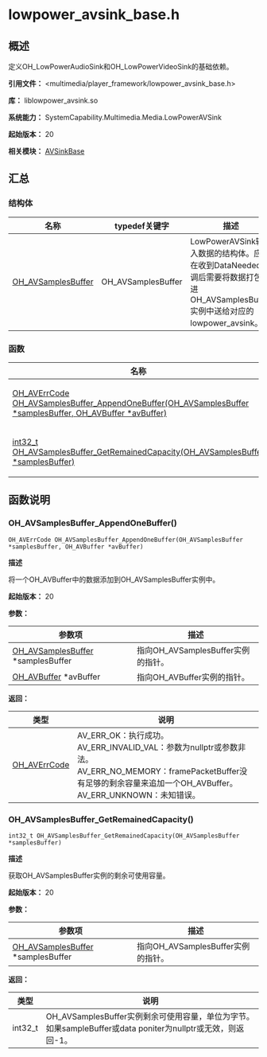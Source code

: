 # lowpower_avsink_base.h
<!--Kit: Media Kit-->
<!--Subsystem: Multimedia-->
<!--Owner: @wang-haizhou6-->
<!--Designer: @HmQQQ-->
<!--Tester: @xchaosioda-->
<!--Adviser: @zengyawen-->

## 概述

定义OH_LowPowerAudioSink和OH_LowPowerVideoSink的基础依赖。

**引用文件：** <multimedia/player_framework/lowpower_avsink_base.h>

**库：** liblowpower_avsink.so

**系统能力：** SystemCapability.Multimedia.Media.LowPowerAVSink

**起始版本：** 20

**相关模块：** [AVSinkBase](capi-avsinkbase.md)

## 汇总

### 结构体

| 名称 | typedef关键字 | 描述 |
| -- | -- | -- |
| [OH_AVSamplesBuffer](capi-avsinkbase-oh-avsamplesbuffer.md) | OH_AVSamplesBuffer | LowPowerAVSink输入数据的结构体。应用在收到DataNeeded回调后需要将数据打包装进OH_AVSamplesBuffer实例中送给对应的lowpower_avsink。 |

### 函数

| 名称 | 描述 |
| -- | -- |
| [OH_AVErrCode OH_AVSamplesBuffer_AppendOneBuffer(OH_AVSamplesBuffer *samplesBuffer, OH_AVBuffer *avBuffer)](#oh_avsamplesbuffer_appendonebuffer) | 将一个OH_AVBuffer中的数据添加到OH_AVSamplesBuffer实例中。 |
| [int32_t OH_AVSamplesBuffer_GetRemainedCapacity(OH_AVSamplesBuffer *samplesBuffer)](#oh_avsamplesbuffer_getremainedcapacity) | 获取OH_AVSamplesBuffer实例的剩余可使用容量。 |

## 函数说明

### OH_AVSamplesBuffer_AppendOneBuffer()

```
OH_AVErrCode OH_AVSamplesBuffer_AppendOneBuffer(OH_AVSamplesBuffer *samplesBuffer, OH_AVBuffer *avBuffer)
```

**描述**

将一个OH_AVBuffer中的数据添加到OH_AVSamplesBuffer实例中。

**起始版本：** 20


**参数：**

| 参数项 | 描述 |
| -- | -- |
| [OH_AVSamplesBuffer](capi-avsinkbase-oh-avsamplesbuffer.md) *samplesBuffer | 指向OH_AVSamplesBuffer实例的指针。 |
| [OH_AVBuffer](../apis-avcodec-kit/capi-core-oh-avbuffer.md) *avBuffer | 指向OH_AVBuffer实例的指针。 |

**返回：**

| 类型 | 说明 |
| -- | -- |
| [OH_AVErrCode](../apis-avcodec-kit/capi-native-averrors-h.md#oh_averrcode) | AV_ERR_OK：执行成功。<br> AV_ERR_INVALID_VAL：参数为nullptr或参数非法。<br> AV_ERR_NO_MEMORY：framePacketBuffer没有足够的剩余容量来追加一个OH_AVBuffer。<br> AV_ERR_UNKNOWN：未知错误。 |

### OH_AVSamplesBuffer_GetRemainedCapacity()

```
int32_t OH_AVSamplesBuffer_GetRemainedCapacity(OH_AVSamplesBuffer *samplesBuffer)
```

**描述**

获取OH_AVSamplesBuffer实例的剩余可使用容量。

**起始版本：** 20


**参数：**

| 参数项 | 描述 |
| -- | -- |
| [OH_AVSamplesBuffer](capi-avsinkbase-oh-avsamplesbuffer.md) *samplesBuffer | 指向OH_AVSamplesBuffer实例的指针。 |

**返回：**

| 类型 | 说明 |
| -- | -- |
| int32_t | OH_AVSamplesBuffer实例剩余可使用容量，单位为字节。如果sampleBuffer或data poniter为nullptr或无效，则返回-1。 |



